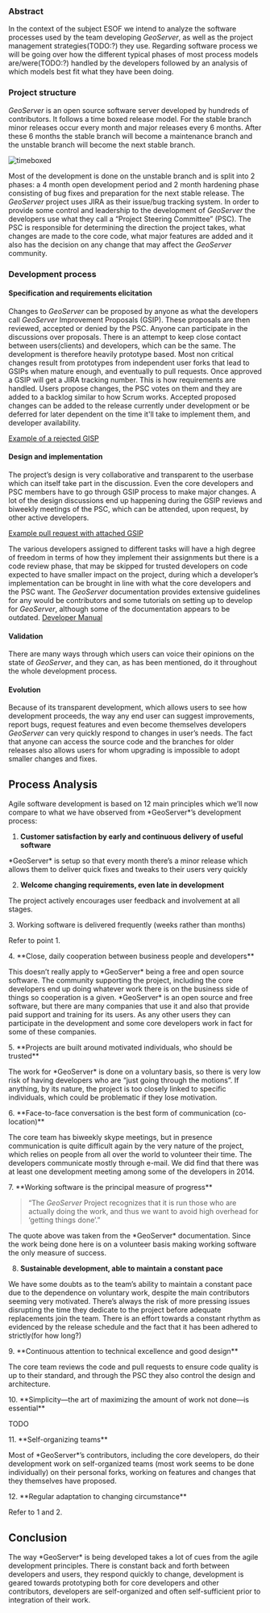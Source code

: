 ### Abstract
In the context of the subject ESOF we intend to analyze the software processes used by the team developing *GeoServer*, as well as the project management strategies(TODO:?) they use.
Regarding software process we will be going over how the different typical phases of most process models are/were(TODO:?) handled by the developers followed by an analysis of which models best fit what they have been doing.

### Project structure

*GeoServer* is an open source software server developed by hundreds of contributors. It follows a time boxed release model. For the stable branch minor releases occur every month and major releases every 6 months. After these 6 months the stable branch will become a maintenance branch and the unstable branch will become the next stable branch.

![timeboxed](http://docs.geoserver.org/latest/en/developer/_images/timeboxed.png "Release schedule example")

Most of the development is done on the unstable branch and is split into 2 phases: a 4 month open development period and 2 month hardening phase consisting of bug fixes and preparation for the next stable release.
The *GeoServer* project uses JIRA as their issue/bug tracking system.
In order to provide some control and leadership to the development of *GeoServer* the developers use what they call a “Project Steering Committee” (PSC). The PSC is responsible for determining the direction the project takes, what changes are made to the core code, what major features are added and it also has the decision on any change that may affect the *GeoServer* community.

### Development process

#### Specification and requirements elicitation

Changes to *GeoServer* can be proposed by anyone as what the developers call *GeoServer* Improvement Proposals (GSIP). These proposals are then reviewed, accepted or denied by the PSC. Anyone can participate in the discussions over proposals. There is an attempt to keep close contact between users(clients) and developers, which can be the same. The development is therefore heavily prototype based. Most non critical changes result from prototypes from independent user forks that lead to GSIPs when mature enough, and eventually to pull requests. Once approved a GSIP will get a JIRA tracking number. This is how requirements are handled. Users propose changes, the PSC votes on them and they are added to a backlog similar to how Scrum works. Accepted proposed changes can be added to the release currently under development or be deferred for later dependent on the time it'll take to implement them, and developer availability.


[Example of a rejected GISP](https://github.com/geoserver/geoserver/wiki/GSIP-125---Layer-with-Service-Security)

#### Design and implementation

The project’s design is very collaborative and transparent to the userbase which can itself take part in the discussion. Even the core developers and PSC members have to go through GSIP process to make major changes.
A lot of the design discussions end up happening during the GSIP reviews and biweekly meetings of the PSC, which can be attended, upon request, by other active developers.


<a href=https://github.com/geoserver/geoserver/pull/1182>Example pull request with attached GSIP </a>

The various developers assigned to different tasks will have a high degree of freedom in terms of how they implement their assignments but there is a code review phase, that may be skipped for trusted developers on code expected to have smaller impact on the project, during which a developer’s implementation can be brought in line with what the core developers and the PSC want. The *GeoServer* documentation provides extensive guidelines for any would be contributors and some tutorials on setting up to develop for *GeoServer*, although some of the documentation appears to be outdated.
<a href= http://docs.geoserver.org/latest/en/developer/>Developer Manual</a>

#### Validation
There are many ways through which users can voice their opinions on the state of *GeoServer*, and they can, as has been mentioned, do it throughout the whole development process.

#### Evolution
Because of its transparent development, which allows users to see how development proceeds, the way any end user can suggest improvements, report bugs, request features and even become themselves developers *GeoServer* can very quickly respond to changes in user’s needs. The fact that anyone can access the source code and the branches for older releases also allows users for whom upgrading is impossible to adopt smaller changes and fixes.



## Process Analysis
<p>Agile software development is based on 12 main principles which we’ll now compare to what we have observed from *GeoServer*’s development process:</p>

1. **Customer satisfaction by early and continuous delivery of useful software**
<p>*GeoServer* is setup so that every month there’s a minor release which allows them to deliver quick fixes and tweaks to their users very quickly</p>

2. **Welcome changing requirements, even late in development**
<p>The project actively encourages user feedback and involvement at all stages.</p>
3. Working software is delivered frequently (weeks rather than months)
<p>Refer to point 1.</p>
4. **Close, daily cooperation between business people and developers**
<p>This doesn’t really apply to *GeoServer* being a free and open source software. The community supporting the project, including the core developers end up doing whatever work there is on the business side of things so cooperation is a given.
*GeoServer* is an open source and free software, but there are many companies that use it and also that provide paid support and training for its users. As any other users they can participate in the development and some core developers work in fact for some of these companies.</p>
5. **Projects are built around motivated individuals, who should be trusted**
<p>The work for *GeoServer* is done on a voluntary basis, so there is very low risk of having developers who are “just going through the motions”. If anything, by its nature, the project is too closely linked to specific individuals, which could be problematic if they lose motivation.</p>
6. **Face-to-face conversation is the best form of communication (co-location)**
<p>The core team has biweekly skype meetings, but in presence communication is quite difficult again by the very nature of the project, which relies on people from all over the world to volunteer their time. The developers communicate mostly through e-mail. We did find that there was at least one development meeting among some of the developers in 2014.</p>
7. **Working software is the principal measure of progress**

 >“The *GeoServer* Project recognizes that it is run those who are actually doing the work, and thus we want to avoid high overhead for ‘getting things done’.”

 <p>
 The quote above was taken from the *GeoServer* documentation. Since the work being done here is on a volunteer basis making working software the only measure of success.</p>

8. **Sustainable development, able to maintain a constant pace**
<p>We have some doubts as to the team’s ability to maintain a constant pace due to the dependence on voluntary work, despite the main contributors seeming very motivated. There’s always the risk of more pressing issues disrupting the time they dedicate to the project before adequate replacements join the team. There is an effort towards a constant rhythm as evidenced by the release schedule and the fact that it has been adhered to strictly(for how long?)</p>
9. **Continuous attention to technical excellence and good design**
<p>The core team reviews the code and pull requests to ensure code quality is up to their standard, and through the PSC they also control the design and architecture.</p>
10. **Simplicity—the art of maximizing the amount of work not done—is essential**
<p> TODO </p>
11. **Self-organizing teams**
<p>Most of *GeoServer*’s contributors, including the core developers, do their development work on self-organized teams (most work seems to be done individually) on their personal forks, working on features and changes that they themselves have proposed.</p>
12. **Regular adaptation to changing circumstance**
<p>Refer to 1 and 2.</p>

## Conclusion
<p>The way *GeoServer* is being developed takes a lot of cues from the agile development principles. There is constant back and forth between developers and users, they respond quickly to change, development is geared towards prototyping both for core developers and other contributors, developers are self-organized and often self-sufficient prior to integration of their work.</p>
